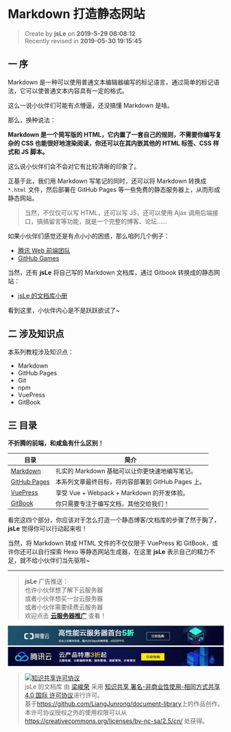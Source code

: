 Markdown 打造静态网站
===

> Create by **jsLe** on **2019-5-29 08:08:12**  
> Recently revised in **2019-05-30 19:15:45**

## 一 序

Markdown 是一种可以使用普通文本编辑器编写的标记语言，通过简单的标记语法，它可以使普通文本内容具有一定的格式。

这么一说小伙伴们可能有点懵逼，还没搞懂 Markdown 是啥。

那么，换种说法：

**Markdown 是一个简写版的 HTML，它内置了一套自己的规则，不需要你编写复杂的 CSS 也能很好地渲染阅读，你还可以在其内嵌其他的 HTML 标签、CSS 样式和 JS 脚本。**

这么说小伙伴们会不会对它有比较清晰的印象了。

正基于此，我们用 Markdown 写笔记的同时，还可以将 Markdown 转换成 `*.html` 文件，然后部署在 GitHub Pages 等一些免费的静态服务器上，从而形成静态网站。

> 当然，不仅仅可以写 HTML，还可以写 JS，还可以使用 Ajax 调用后端接口，搞搞留言等功能，就是一个完整的博客、论坛……

如果小伙伴们感觉还是有点小小的困惑，那么咱列几个例子：

* [腾讯 Web 前端团队](http://alloyteam.github.io/)
* [GitHub Games](http://likexia.gitee.io/game/)

当然，还有 **jsLe** 将自己写的 Markdown 文档库，通过 Gitbook 转换成的静态网站：

* [jsLe 的文档库小册](https://liangjunrong.github.io/)

看到这里，小伙伴内心是不是跃跃欲试了~

## 二 涉及知识点

本系列教程涉及知识点：

* Markdown
* GitHub Pages
* Git
* npm
* VuePress
* GitBook

## 三 目录

**不折腾的前端，和咸鱼有什么区别！**

| 目录 | 简介 |
| --- | --- |
| [Markdown](./Markdown/README.md) | 扎实的 Markdown 基础可以让你更快速地编写笔记。 |
| [GitHub Pages](./GitHub-Pages/README.md) | 本系列文章最终目标，将内容部署到 GitHub Pages 上。 |
| [VuePress](./VuePress/README.md) | 享受 Vue + Webpack + Markdown 的开发体验。 |
| [GitBook](./GitBook/README.md) | 你只需要专注于编写文档，其他交给我们！ |

看完这四个部分，你应该对于怎么打造一个静态博客/文档库的步骤了然于胸了，**jsLe** 觉得你可以行动起来啦！

当然，将 Markdown 转成 HTML 文件的不仅仅限于 VuePress 和 GitBook，或许你还可以自行探索 Hexo 等静态网站生成器，在这里 **jsLe** 表示自己的精力不足，就不给小伙伴们当先驱啦~

---

> **jsLe** 广告推送：  
> 也许小伙伴想了解下云服务器  
> 或者小伙伴想买一台云服务器  
> 或者小伙伴需要续费云服务器  
> 欢迎点击 **[云服务器推广](https://github.com/LiangJunrong/document-library/blob/master/other-library/Monologue/%E7%A8%B3%E9%A3%9F%E8%89%B0%E9%9A%BE.md)** 查看！

[![图](../../public-repertory/img/z-small-seek-ali-3.jpg)](https://promotion.aliyun.com/ntms/act/qwbk.html?userCode=w7hismrh)
[![图](../../public-repertory/img/z-small-seek-tencent-2.jpg)](https://cloud.tencent.com/redirect.php?redirect=1014&cps_key=49f647c99fce1a9f0b4e1eeb1be484c9&from=console)

> <a rel="license" href="http://creativecommons.org/licenses/by-nc-sa/4.0/"><img alt="知识共享许可协议" style="border-width:0" src="https://i.creativecommons.org/l/by-nc-sa/4.0/88x31.png" /></a><br /><span xmlns:dct="http://purl.org/dc/terms/" property="dct:title">jsLe 的文档库</span> 由 <a xmlns:cc="http://creativecommons.org/ns#" href="https://github.com/LiangJunrong/document-library" property="cc:attributionName" rel="cc:attributionURL">梁峻荣</a> 采用 <a rel="license" href="http://creativecommons.org/licenses/by-nc-sa/4.0/">知识共享 署名-非商业性使用-相同方式共享 4.0 国际 许可协议</a>进行许可。<br />基于<a xmlns:dct="http://purl.org/dc/terms/" href="https://github.com/LiangJunrong/document-library" rel="dct:source">https://github.com/LiangJunrong/document-library</a>上的作品创作。<br />本许可协议授权之外的使用权限可以从 <a xmlns:cc="http://creativecommons.org/ns#" href="https://creativecommons.org/licenses/by-nc-sa/2.5/cn/" rel="cc:morePermissions">https://creativecommons.org/licenses/by-nc-sa/2.5/cn/</a> 处获得。